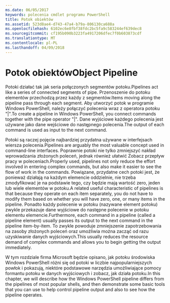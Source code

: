 ```yaml
---
ms.date: 06/05/2017
keywords: polecenia cmdlet programu PowerShell
title: Potok obiektów
ms.assetid: 523d8ae4-d743-47a4-b79a-806130ca688a
ms.openlocfilehash: 6102ec6e8fbf38fdc2bc5fa9c583244ef639dec8
ms.sourcegitcommit: cf195b090b3223fa4917206dfec7f0b603873cdf
ms.translationtype: MT
ms.contentlocale: pl-PL
ms.lasthandoff: 04/09/2018
---
```

# <a name="object-pipeline"></a><span data-ttu-id="a69d5-103">Potok obiektów</span><span class="sxs-lookup"><span data-stu-id="a69d5-103">Object Pipeline</span></span>
<span data-ttu-id="a69d5-104">Potoki działać tak jak seria połączonych segmentów potoku.</span><span class="sxs-lookup"><span data-stu-id="a69d5-104">Pipelines act like a series of connected segments of pipe.</span></span> <span data-ttu-id="a69d5-105">Przenoszenie do potoku elementów przechodzą przez każdy z segmentów.</span><span class="sxs-lookup"><span data-stu-id="a69d5-105">Items moving along the pipeline pass through each segment.</span></span> <span data-ttu-id="a69d5-106">Aby utworzyć potok w programie Windows PowerShell, należy połączyć polecenia wraz z operatora potoku "|".</span><span class="sxs-lookup"><span data-stu-id="a69d5-106">To create a pipeline in Windows PowerShell, you connect commands together with the pipe operator "|".</span></span> <span data-ttu-id="a69d5-107">Dane wyjściowe każdego polecenia jest używane jako dane wejściowe do następnego polecenia.</span><span class="sxs-lookup"><span data-stu-id="a69d5-107">The output of each command is used as input to the next command.</span></span>

<span data-ttu-id="a69d5-108">Potoki są raczej pojęcie najbardziej przydatna używane w interfejsach wiersza polecenia.</span><span class="sxs-lookup"><span data-stu-id="a69d5-108">Pipelines are arguably the most valuable concept used in command-line interfaces.</span></span> <span data-ttu-id="a69d5-109">Poprawnie potoki nie tylko zmniejszyć nakład wprowadzania złożonych poleceń, jednak również ułatwić Zobacz przepływ pracy w poleceniach.</span><span class="sxs-lookup"><span data-stu-id="a69d5-109">Properly used, pipelines not only reduce the effort involved in entering complex commands, but also make it easier to see the flow of work in the commands.</span></span> <span data-ttu-id="a69d5-110">Powiązane, przydatne cech potoki jest, że ponieważ działają na każdym elemencie oddzielnie, nie trzeba zmodyfikować je na podstawie tego, czy będzie mają wartość zero, jeden lub wiele elementów w potoku.</span><span class="sxs-lookup"><span data-stu-id="a69d5-110">A related useful characteristic of pipelines is that because they operate on each item separately, you do not have to modify them based on whether you will have zero, one, or many items in the pipeline.</span></span> <span data-ttu-id="a69d5-111">Ponadto każdy polecenie w potoku (nazywane element potoku) zwykle przekazuje dane wyjściowe do następne polecenie w potoku elementu elemencie.</span><span class="sxs-lookup"><span data-stu-id="a69d5-111">Furthermore, each command in a pipeline (called a pipeline element) usually passes its output to the next command in the pipeline item-by-item.</span></span> <span data-ttu-id="a69d5-112">To zwykle powoduje zmniejszenie zapotrzebowania na zasoby złożonych poleceń oraz umożliwia można zacząć od razu uzyskiwanie danych wyjściowych.</span><span class="sxs-lookup"><span data-stu-id="a69d5-112">This usually reduces the resource demand of complex commands and allows you to begin getting the output immediately.</span></span>

<span data-ttu-id="a69d5-113">W tym rozdziale firma Microsoft będzie opisano, jak potoku środowiska Windows PowerShell różni się od potoki w liczbie najpopularniejszych powłok i pokazują, niektóre podstawowe narzędzia umożliwiające pomocy formantu potoku w danych wyjściowych i zobacz, jak działa potoku.</span><span class="sxs-lookup"><span data-stu-id="a69d5-113">In this chapter, we will describe how the Windows PowerShell pipeline differs from the pipelines of most popular shells, and then demonstrate some basic tools that you can use to help control pipeline output and also to see how the pipeline operates.</span></span>